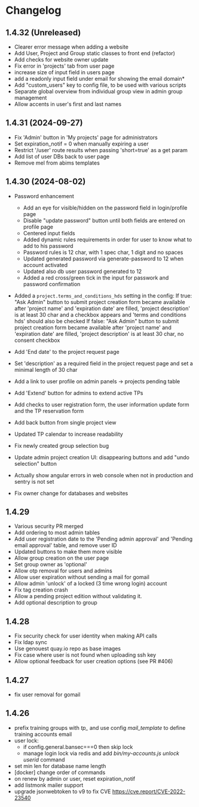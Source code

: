 # Changelog

## 1.4.32 (Unreleased)

* Clearer error message when adding a website
* Add User, Project and Group static classes to front end (refactor)
* Add checks for website owner update
* Fix error in 'projects' tab from user page
* increase size of input field in users page
* add a readonly input field under email for showing the email domain*
* Add "custom_users" key to config file, to be used with various scripts
* Separate global overview from individual group view in admin group management
* Allow accents in user's first and last names

## 1.4.31 (2024-09-27)

* Fix 'Admin' button in 'My projects' page for administrators
* Set expiration_notif = 0 when manually expiring a user
* Restrict '/user' route results when passing 'short=true' as a get param
* Add list of user DBs back to user page
* Remove mel from abims templates

## 1.4.30 (2024-08-02)

* Password enhancement
  * Add an eye for visible/hidden on the password field in login/profile page
  * Disable "update password" button until both fields are entered on profile page
  *  Centered input fields
  *  Added dynamic rules requirements in order for user to know what to add to his password
  *  Password rules is 12 char, with 1 spec char, 1 digit and no spaces
  *  Updated generated password via generate-password to 12 when account activated
  *  Updated also db user password generated to 12
  *  Added a red cross/green tick in the input for passwork and password confirmation

* Added a `project.terms_and_conditions_hds` setting in the config:
  If true:
    "Ask Admin" button to submit project creation form became available after 'project name' and 'expiration date' are filled, 'project description' is at least 30 char and a checkbox appears and 'terms and conditions hds' should also be checked
  If false:
    "Ask Admin" button to submit project creation form became available after 'project name' and 'expiration date' are filled, 'project description' is at least 30 char, no consent checkbox
* Add 'End date' to the project request page
* Set 'description' as a required field in the project request page and set a minimal length of 30 char
* Add a link to user profile on admin panels -> projects pending table
* Add 'Extend' button for admins to extend active TPs
* Add checks to user registration form, the user information update form and the TP reservation form
* Add back button from single project view
* Updated TP calendar to increase readability
* Fix newly created group selection bug
* Update admin project creation UI: disappearing buttons and add "undo selection" button
* Actually show angular errors in web console when not in production and sentry is not set
* Fix owner change for databases and websites

## 1.4.29

* Various security PR merged
* Add ordering to most admin tables
* Add user registration date to the 'Pending admin approval' and 'Pending email approval' table, and remove user ID
* Updated buttons to make them more visible
* Allow group creation on the user page
* Set group owner as 'optional'
* Allow otp removal for users and admins
* Allow user expiration without sending a mail for gomail
* Allow admin 'unlock' of a locked (3 time wrong login) account
* Fix tag creation crash
* Allow a pending project edition without validating it.
* Add optional description to group

## 1.4.28

* Fix security check for user identity when making API calls
* Fix ldap sync
* Use genouest quay.io repo as base images
* Fix case where user is not found when uploading ssh key
* Allow optional feedback for user creation options (see PR #406)

## 1.4.27

* fix user removal for gomail

## 1.4.26

* prefix training groups with *tp_* and use config *mail_template* to define training accounts email
* user lock:
  * if config.general.bansec===0 then skip lock
  * manage login lock via redis and add *bin/my-accounts.js unlock userid* command
* set min len for database name length
* [docker] change order of commands
* on renew by admin or user, reset expiration_notif
* add listmonk mailer support
* upgrade jsonwebtoken to v9 to fix CVE <https://cve.report/CVE-2022-23540>

